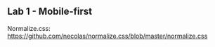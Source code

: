 ## Lab 1 - Mobile-first 

Normalize.css: https://github.com/necolas/normalize.css/blob/master/normalize.css
